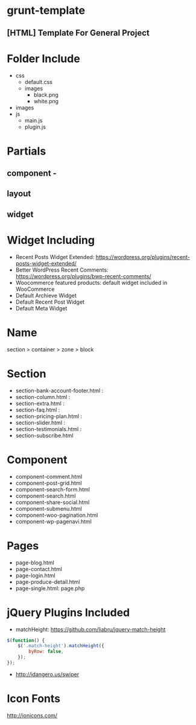 grunt-template
==============

[HTML] Template For General Project
-----------

# Folder Include

+ css
    + default.css
    + images    
        + black.png
        + white.png
+ images
+ js
    + main.js
    + plugin.js

# Partials

## component - 

## layout

## widget

# Widget Including

- Recent Posts Widget Extended: https://wordpress.org/plugins/recent-posts-widget-extended/
- Better WordPress Recent Comments: https://wordpress.org/plugins/bwp-recent-comments/
- Woocommerce featured products: default widget included in WooCommerce
- Default Archieve Widget
- Default Recent Post Widget
- Default Meta Widget

# Name

section > container > zone > block

# Section

- section-bank-account-footer.html : 
- section-column.html : 
- section-extra.html :
- section-faq.html : 
- section-pricing-plan.html : 
- section-slider.html :
- section-testimonials.html :
- section-subscribe.html

# Component

-  component-comment.html
-  component-post-grid.html
-  component-search-form.html
-  component-search.html
-  component-share-social.html
-  component-submenu.html
-  component-woo-pagination.html
-  component-wp-pagenavi.html

# Pages

- page-blog.html
- page-contact.html
- page-login.html
- page-produce-detail.html
- page-single.html: page.php

# jQuery Plugins Included

- matchHeight: https://github.com/liabru/jquery-match-height

```js
$(function() {
    $('.match-height').matchHeight({
        byRow: false,
    });
});
```

- http://idangero.us/swiper

# Icon Fonts

http://ionicons.com/
